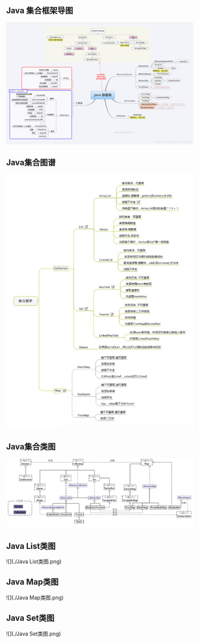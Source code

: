## Java 集合框架导图

![](./导图.png)



## Java集合图谱

![](./Java集合图谱.png)

## Java集合类图

![](./Java集合类图.png)





## Java List类图

![](./Java List类图.png)



## Java Map类图

![](./Java Map类图.png)



## Java Set类图

![](./Java Set类图.png)



